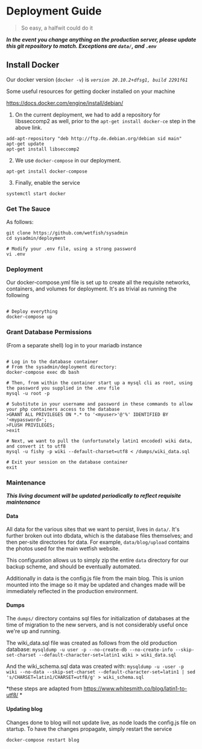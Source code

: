 # Deployment Guide

> So easy, a halfwit could do it

__*In the event you change anything on the production server, please update this git repository to match. Exceptions are `data/`, and `.env`*__

## Install Docker

Our docker version (`docker -v`) is *`version 20.10.2+dfsg1, build 2291f61`*

Some useful resources for getting docker installed on your machine

https://docs.docker.com/engine/install/debian/

1. On the current deployment, we had to add a repository for libsseccomp2 as well, prior to the `apt-get install docker-ce` step in the above link.

```
add-apt-repository "deb http://ftp.de.debian.org/debian sid main"
apt-get update
apt-get install libseccomp2
```

2. We use `docker-compose` in our deployment.

```
apt-get install docker-compose
```

3. Finally, enable the service

```
systemctl start docker
```

### Get The Sauce

As follows: 

```/bin/sh
git clone https://github.com/wetfish/sysadmin
cd sysadmin/deployment

# Modify your .env file, using a strong password 
vi .env
```

### Deployment

Our docker-compose.yml file is set up to create all the requisite networks, containers, and volumes for deployment. It's as trivial as running the following

```/bin/sh

# Deploy everything
docker-compose up 

```

### Grant Database Permissions

(From a separate shell) log in to your mariadb instance

```/bin/sh

# Log in to the database container
# From the sysadmin/deployment directory: 
docker-compose exec db bash

# Then, from within the container start up a mysql cli as root, using the password you supplied in the .env file
mysql -u root -p 

# Substitute in your username and password in these commands to allow your php containers access to the database
>GRANT ALL PRIVILEGES ON *.* to '<myuser>'@'%' IDENTIFIED BY '<mypassword>';
>FLUSH PRIVILEGES;
>exit

# Next, we want to pull the (unfortunately latin1 encoded) wiki data, and convert it to utf8
mysql -u fishy -p wiki --default-charset=utf8 < /dumps/wiki_data.sql

# Exit your session on the database container
exit

```

### Maintenance

__*This living document will be updated periodically to reflect requisite maintenance*__

#### Data

All data for the various sites that we want to persist, lives in `data/`. It's further broken out into dbdata, which is the database files themselves; and then per-site directories for data. For example,  `data/blog/upload` contains the photos used for the main wetfish website.

This configuration allows us to simply zip the entire `data` directory for our backup scheme, and should be eventually automated.

Additionally in data is the config.js file from the main blog. This is union mounted into the image so it may be updated and changes made will be immediately reflected in the production environment.

#### Dumps
 
The `dumps/` directory contains sql files for initialization of databases at the time of migration to the new servers, and is not considerably useful once we're up and running.

The wiki\_data.sql file was created as follows from the old production database:
`mysqldump -u user -p --no-create-db --no-create-info --skip-set-charset --default-character-set=latin1 wiki > wiki_data.sql`

And the wiki\_schema.sql data was created with:
`mysqldump -u -user -p wiki --no-data --skip-set-charset --default-character-set=latin1 | sed 's/CHARSET=latin1/CHARSET=utf8/g' > wiki_schema.sql`

*these steps are adapted from https://www.whitesmith.co/blog/latin1-to-utf8/ *

#### Updating blog

Changes done to blog will not update live, as node loads the config.js file on startup. To have the changes propagate, simply restart the service

```
docker-compose restart blog
```
